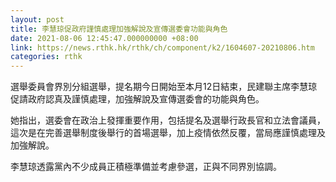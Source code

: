 ```yaml
---
layout: post
title: 李慧琼促政府謹慎處理加強解說及宣傳選委會功能與角色
date: 2021-08-06 12:45:47.000000000 +08:00
link: https://news.rthk.hk/rthk/ch/component/k2/1604607-20210806.htm
categories: rthk
---
```


選舉委員會界別分組選舉，提名期今日開始至本月12日結束，民建聯主席李慧琼促請政府認真及謹慎處理，加強解說及宣傳選委會的功能與角色。

她指出，選委會在政治上發揮重要作用，包括提名及選舉行政長官和立法會議員，這次是在完善選舉制度後舉行的首場選舉，加上疫情依然反覆，當局應謹慎處理及加強解說。

李慧琼透露黨內不少成員正積極準備並考慮參選，正與不同界別協調。

